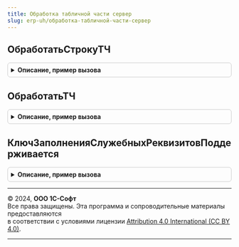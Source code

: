 ```yaml
---
title: Обработка табличной части сервер
slug: erp-uh/обработка-табличной-части-сервер
---
```



## ОбработатьСтрокуТЧ
<details style="margin: 1em 0; padding: 0.5em; border: 1px solid #ccc; border-radius: 6px;">

<summary style="font-weight: bold; cursor: pointer;">Описание, пример вызова</summary>

```bsl

// Обработка строки табличной части - вызывается из клиентского общего модуля при необходимости выполнения на сервере.
//
// Параметры:
//  ТекущаяСтрока	  - Структура - данные обрабатываемой строки, содержит в том числе:
//  	* НомерСтроки - Число
//  СтруктураДействий - Структура - описывает действия, где Ключ - наименование действия, Значение - Структура - параметры действия, возможно передавать следующие поля:
//		* ПроверитьХарактеристикуПоВладельцу - СправочникСсылка.ХарактеристикиНоменклатуры
//		* ПроверитьЗаполнитьУпаковкуПоВладельцу - СправочникСсылка.УпаковкиЕдиницыИзмерения
//		* ПересчитатьКоличествоЕдиниц - Неопределено
//		* ПересчитатьКоличествоЕдиницСуффикс - Строка - Суффикс
//		* ПересчитатьКоличествоУпаковок - Неопределено
//		* ПересчитатьКоличествоУпаковокСуффикс - Строка - Суффикс
//		* ПересчитатьКоличествоУпаковокСуффиксИзОтклонения - Строка - Суффикс
//		* ПересчитатьВесОбъем - Строка - Суффикс
//		* ЗаполнитьЦенуПродажи - см. ОбработкаТабличнойЧастиКлиентСервер.ПолучитьСтруктуруЗаполненияЦеныРозницаВСтрокеТЧ
//		* ЗаполнитьПомещение - Структура:
//			** Склад - СправочникСсылка.Склады
//			** Номенклатура - СправочникСсылка.Номенклатура - (Необязательный)
//			** Характеристика - СправочникСсылка.ХарактеристикиНоменклатуры - (Необязательный)
//		* ЗаполнитьПродавца - Структура:
//			** Продавец - СправочникСсылка.Пользователи
//		* ПересчитатьСумму - Строка
//		* ПересчитатьСуммуСУчетомРучнойСкидки - Структура:
//			** Очищать - Булево
//			** ПересчитыватьСуммуРучнойСкидки - Булево
//			** ИмяКоличества - Строка
//		* ПересчитатьСуммуСУчетомАвтоматическойСкидки - Структура:
//			** Очищать - Булево
//		* ПересчитатьЦенуПоСумме - Строка
//		* ПересчитатьЦенуЗаУпаковку - Число
//		* ПересчитатьСуммуНДС - см. ОбработкаТабличнойЧастиКлиентСервер.ПараметрыПересчетаСуммыНДСВСтрокеТЧ
//		* ЗаполнитьСтавкуНДС - Структура:
//			** НалогообложениеНДС - ПеречислениеСсылка.ТипыНалогообложенияНДС
//			** Дата - Дата
//		* ОбработатьШтрихкоды - см. ШтрихкодированиеНоменклатурыКлиентСервер.ПараметрыОбработкиШтрихкодов
//		* ЗаполнитьНоменклатуруПоНоменклатуреПартнера - Неопределено
//		* ЗаполнитьНоменклатуруПартнераПоНоменклатуре - Неопределено
//		* ЗаполнитьФлагИзлишекПорча - Неопределено
//		* ЗаполнитьФлагРасхождение - Неопределено
//		* ПересчитатьКоличествоУпаковокОтклонение - Неопределено
//		* ОчиститьСуммуВзаиморасчетов - Неопределено
//		* ПересчитатьКоличествоНеОтгружать - Неопределено
//		* ЗаполнитьПризнакАдресногоХранения - Структура:
//			** Склад - СправочникСсылка.Склады
//			** Помещение - СправочникСсылка.СкладскиеПомещения
//			** Дата - Дата
//		* ЗаполнитьСтатьюАналитикуРасходовНоменклатуры - см. ДоходыИРасходыКлиентСервер.ВставитьДействиеЗаполнитьСтатьюАналитикуРасходовНоменклатуры.СтруктураДействий
//  КэшированныеЗначения - Структура - Сохраненные значения параметров, используемых при обработке.
//
Процедура ОбработатьСтрокуТЧ(ТекущаяСтрока, СтруктураДействий, КэшированныеЗначения) Экспорт
```

Пример вызова
```bsl
ОбработкаТабличнойЧастиСервер.ОбработатьСтрокуТЧ(ТекущаяСтрока, СтруктураДействий, КэшированныеЗначения) 
```
</details>

## ОбработатьТЧ
<details style="margin: 1em 0; padding: 0.5em; border: 1px solid #ccc; border-radius: 6px;">

<summary style="font-weight: bold; cursor: pointer;">Описание, пример вызова</summary>

```bsl

// Выполняет обработку строк табличной части документа в соответствии с операциями, перечисленными в структуре действий.
//
// Параметры:
//	ТЧ - ДанныеФормыКоллекция - таблица товаров документа.
//	СтруктураДействий - Структура - структура с действиями, которые нужно произвести.
//	КэшированныеЗначения - Структура - кэшированные значения.
//
Процедура ОбработатьТЧ(ТЧ, СтруктураДействий, КэшированныеЗначения) Экспорт
```

Пример вызова
```bsl
ОбработкаТабличнойЧастиСервер.ОбработатьТЧ(ТЧ, СтруктураДействий, КэшированныеЗначения) 
```
</details>

## КлючЗаполненияСлужебныхРеквизитовПоддерживается
<details style="margin: 1em 0; padding: 0.5em; border: 1px solid #ccc; border-radius: 6px;">

<summary style="font-weight: bold; cursor: pointer;">Описание, пример вызова</summary>

```bsl

// Процедура - Проверяет, что ключ заполнения служебных реквизитов поддерживается
//
// Параметры:
//  КлючДействия - Строка	 - проверяемый ключ.
//
// Возвращаемое значение:
//  Булево - Ключ заполнения служебных реквизитов поддерживается
Функция КлючЗаполненияСлужебныхРеквизитовПоддерживается(КлючДействия) Экспорт
```

Пример вызова
```bsl
Результат = ОбработкаТабличнойЧастиСервер.КлючЗаполненияСлужебныхРеквизитовПоддерживается(КлючДействия) 
```
</details>

---

© 2024, **ООО 1С-Софт**  
Все права защищены. Эта программа и сопроводительные материалы предоставляются  
в соответствии с условиями лицензии [Attribution 4.0 International (CC BY 4.0)](https://creativecommons.org/licenses/by/4.0/legalcode).

---
